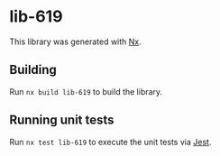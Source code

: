 # lib-619

This library was generated with [Nx](https://nx.dev).

## Building

Run `nx build lib-619` to build the library.

## Running unit tests

Run `nx test lib-619` to execute the unit tests via [Jest](https://jestjs.io).
